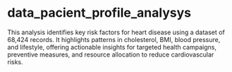 # data_pacient_profile_analysys
This analysis identifies key risk factors for heart disease using a dataset of 68,424 records. It highlights patterns in cholesterol, BMI, blood pressure, and lifestyle, offering actionable insights for targeted health campaigns, preventive measures, and resource allocation to reduce cardiovascular risks.
